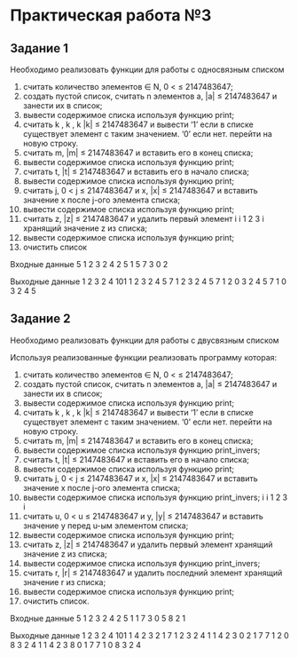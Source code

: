 # Практическая работа №3

## Задание 1

Необходимо	реализовать	функции	для	работы	с	односвязным списком

1.	считать	количество	элементов		∈	N,	0	<	≤	2147483647; 
2.	создать	пустой	список,	считать	n	элементов	a,	|a|	≤ 2147483647	и	занести	их	в	список; 
3.	вывести	содержимое	списка	используя	функцию	print; 
4.	считать	k ,	k ,	k	|k|	≤	2147483647	и	вывести	‘1’	если	в списке	существует	элемент	с	таким	значением.	‘0’	если	нет. перейти	на	новую	строку. 
5.	считать	m,	|m|	≤	2147483647	и	вставить	его	в	конец	списка; 
6.	вывести	содержимое	списка	используя	функцию	print; 
7.	считать	t,	|t|	≤	2147483647	и	вставить	его	в	начало	списка; 
8.	вывести	содержимое	списка	используя	функцию	print; 
9.	считать	j,	0	<	j	≤	2147483647	и	x,	|x|	≤	2147483647	и	вставить значение	x	после	j-ого	элемента	списка; 
10.	вывести	содержимое	списка	используя	функцию	print; 
11.	считать	z,	|z|	≤	2147483647	и	удалить	первый	элемент i i 1 2 3 i
хранящий	значение	z	из	списка; 
12.	вывести	содержимое	списка	используя	функцию	print; 
13.	очистить	список

Входные данные
5
1 2 3 2 4
2 5 1
5
7
3 0
2

Выходные данные
1 2 3 2 4
101
1 2 3 2 4 5
7 1 2 3 2 4 5
7 1 2 0 3 2 4 5
7 1 0 3 2 4 5

## Задание 2

Необходимо	реализовать	функции	для	работы	с	двусвязным списком

Используя	реализованные	функции	реализовать	программу	которая:
1.	считать	количество	элементов		∈	N,	0	<	≤	2147483647; 
2.	создать	пустой	список,	считать	n	элементов	a,	|a|	≤ 2147483647	и	занести	их	в	список; 
3.	вывести	содержимое	списка	используя	функцию	print; 
4.	считать	k ,	k ,	k	|k|	≤	2147483647	и	вывести	‘1’	если	в списке	существует	элемент	с	таким	значением.	‘0’	если	нет. перейти	на	новую	строку. 
5.	считать	m,	|m|	≤	2147483647	и	вставить	его	в	конец	списка; 
6.	вывести	содержимое	списка	используя	функцию	print_invers; 
7.	считать	t,	|t|	≤	2147483647	и	вставить	его	в	начало	списка; 
8.	вывести	содержимое	списка	используя	функцию	print; 
9.	считать	j,	0	<	j	≤	2147483647	и	x,	|x|	≤	2147483647	и	вставить значение	x	после	j-ого	элемента	списка; 
10.	вывести	содержимое	списка	используя	функцию	print_invers; i i 1 2 3 i
11.	считать	u,	0	<	u	≤	2147483647	и	y,	|y|	≤	2147483647	и вставить	значение	y	перед	u-ым	элементом	списка; 
12.	вывести	содержимое	списка	используя	функцию	print; 
13.	считать	z,	|z|	≤	2147483647	и	удалить	первый	элемент хранящий	значение	z	из	списка; 
14.	вывести	содержимое	списка	используя	функцию	print_invers; 
15.	считать	r,	|r|	≤	2147483647	и	удалить	последний	элемент хранящий	значение	r	из	списка; 
16.	вывести	содержимое	списка	используя	функцию	print; 
17.	очистить	список.


Входные данные
5 
1 2 3 2 4
2 5 1
1
7
3 0
5 8
2 
1

Выходные данные
1 2 3 2 4
101 
1 4 2 3 2 1
7 1 2 3 2 4 1
1 4 2 3 0 2 1 7
7	1	2	0	8	3	2	4	1
1	4	2	3	8	0	1	7
7	1	0	8	3	2	4


